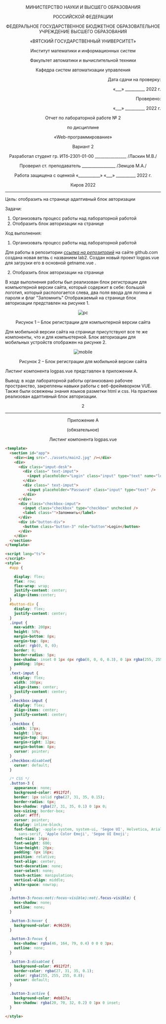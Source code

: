 <p align = center>МИНИСТЕРСТВО НАУКИ И ВЫСШЕГО ОБРАЗОВАНИЯ

<p align = center>РОССИЙСКОЙ ФЕДЕРАЦИИ

<p align = center>ФЕДЕРАЛЬНОЕ ГОСУДАРСТВЕННОЕ БЮДЖЕТНОЕ ОБРАЗОВАТЕЛЬНОЕ УЧРЕЖДЕНИЕ ВЫСШЕГО ОБРАЗОВАНИЯ

<p align = center>«ВЯТСКИЙ ГОСУДАРСТВЕННЫЙ УНИВЕРСИТЕТ»

<p align = center>Институт математики и информационных систем

<p align = center>Факультет автоматики и вычислительной техники

<p align = center>Кафедра систем автоматизации управления

<p align = right>Дата сдачи на проверку:

<p align = right>«___» __________ 2022 г.

<p align = right>Проверено:

<p align = right>«___» __________ 2022 г.

<p align = center>Отчет по лабораторной работе № 2

<p align = center>по дисциплине

<p align = center>«Web-программирование»

<p align = center>Вариант 2




<p align = center>Разработал студент гр. ИТб-2301-01-00 ________________ /Ласкин М.В./

<p align = center>Проверил ст. преподаватель _________________ /Земцов М.А./

<p align = center>Работа защищена с оценкой «___________» «___» __________ 2022 г.



<p align = center>Киров 2022

__________
Цель:  отобразить на странице адаптивный блок авторизации

Задачи:

1. Организовать процесс работы над лабораторной работой
1. Отобразить блок авторизации на странице

Ход выполнения:

1. Организовать процесс работы над лабораторной работой

Для работы в репозитории *[ссылка на репозиторий](https://github.com/PMV-cute/Web.git)* на сайте github.com создана новая ветвь с названием lab2. Создан новый проект logpas.vue для загрузки его в основной getname.vue .

2. Отобразить блок авторизации на странице

В ходе выполнения работы был реализован блок регистрации для компьютерной версии сайта, который содержит в себе: большой логотип, который распологается слева, два поля ввода для логина и пароля и флаг "Запомнить" Отображаемый на странице блок авторизации представлен на рисунке 1.

<p align=center><img src="./img/secondlab1.png" alt="pc"></p>

<p align = center>Рисунок 1 – Блок регистрации для компьютерной версии сайта

Для мобильной версии сайта на странице присутствуют все те же компоненты, что и для компьютерной. Блок авторизации для мобильных устройств отображен на рисунке 2.


<p align=center><img src="./img/secondlab2.png" alt="mobile"></p>

<p align = center>Рисунок 2 – Блок регистрации для мобильной версии сайта

Листинг компонента logpas.vue представлен в приложении А.

Вывод: в ходе лабораторной работы организовано рабочее пространство, закреплены навыки работы с веб-фреймворком VUE. Также были освежены знания языков разметки html и css. На практике реализован адаптивный блок авторизации.

<p align = center>2

__________

<p align = center>Приложение А

<p align = center>(обязательное) 

<p align = center>Листинг компонента logpas.vue

```html
<template>
  <section id="app">
    <div><img src="../assets/main2.jpg" /></div>
    <div>
      <div class="imput-desk">
        <div class=" text-imput">
          <input placeholder="Login" class="input" type="text" name="login"/>
        </div>
        <div class=" text-imput">
          <input placeholder="Password" class="input" type="text" />
        </div>
      </div>
      <div class="checkbox-imput">
        <input class="checkbox" type="checkbox" unchecked />
        <label class="">Запомнить</label>
      </div>
      <div id="button-div">
        <button class="button-3" role="button">Login</button>
      </div>
    </div>
  </section>
</template>

<script lang="ts">
</script>
<style>
  #app {

    display: flex;
    flex: row;
    flex-wrap: wrap;
    justify-content: center;
    align-items:center;
  }
  #button-div {
    display: flex;
    justify-content: center;
  }
  .input {
    max-width: 200px;
    height: 50%;
    margin-bottom: 8px;
    margin-top: 8px;
    color: rgb(0, 0, 0);
    border: 0;
    border-radius: 5px;
    box-shadow: inset 0 1px 4px rgba(0, 0, 0, 0.3), 0 1px rgba(255, 255, 255, 0.06);
    padding: 10px;
  }
  .text-imput {
    display: flex;
    width: 300px;
    align-items: center;
    justify-content: center;
  }
  .checkbox-imput {
    display: flex;
    align-items: center;
    justify-content: center;
  }
  .checkbox {
    width: 17px;
    height: 17px;
    margin-top: 8px;
    margin-right: 12px;
    margin-bottom: 8px;
    cursor: pointer;
  }
  .checkbox:disabled{
    cursor: default;
  }

  /* CSS */
  .button-3 {
    appearance: none;
    background-color: #912f2f;
    border: 1px solid rgba(27, 31, 35, 0.15);
    border-radius: 6px;
    box-shadow: rgba(27, 31, 35, 0.1) 0 1px 0;
    box-sizing: border-box;
    color: #fff;
    cursor: pointer;
    display: inline-block;
    font-family: -apple-system, system-ui, 'Segoe UI', Helvetica, Arial,
      sans-serif, 'Apple Color Emoji', 'Segoe UI Emoji';
    font-size: 14px;
    font-weight: 600;
    line-height: 20px;
    padding: 6px 16px;
    position: relative;
    text-align: center;
    text-decoration: none;
    user-select: none;
    touch-action: manipulation;
    vertical-align: middle;
    white-space: nowrap;
  }

  .button-3:focus:not(:focus-visible):not(.focus-visible) {
    box-shadow: none;
    outline: none;
  }

  .button-3:hover {
    background-color: #c96159;
  }

  .button-3:focus {
    box-shadow: rgba(46, 164, 79, 0.4) 0 0 0 3px;
    outline: none;
  }

  .button-3:disabled {
    background-color: #912f2f;
    border-color: rgba(27, 31, 35, 0.1);
    color: rgba(255, 255, 255, 0.8);
    cursor: default;
  }

  .button-3:active {
    background-color: #eb817a;
    box-shadow: rgba(20, 70, 32, 0.2) 0 1px 0 inset;
  }

</style>
```